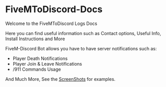 # FiveMToDiscord-Docs
Welcome to the FiveMToDiscord Logs Docs

Here you can find useful information such as 
Contact options, Useful Info, Install Instructions and More

FiveM-Discord Bot allows you have to have server notifications such as:

* Player Death Notifications
* Player Join & Leave Notifications
* /911 Commands Usage

And Much More, See the [ScreenShots](https://github.com/TheRealToxicDev/FiveMToDiscord-Logs/wiki/Screenshots) for examples.
